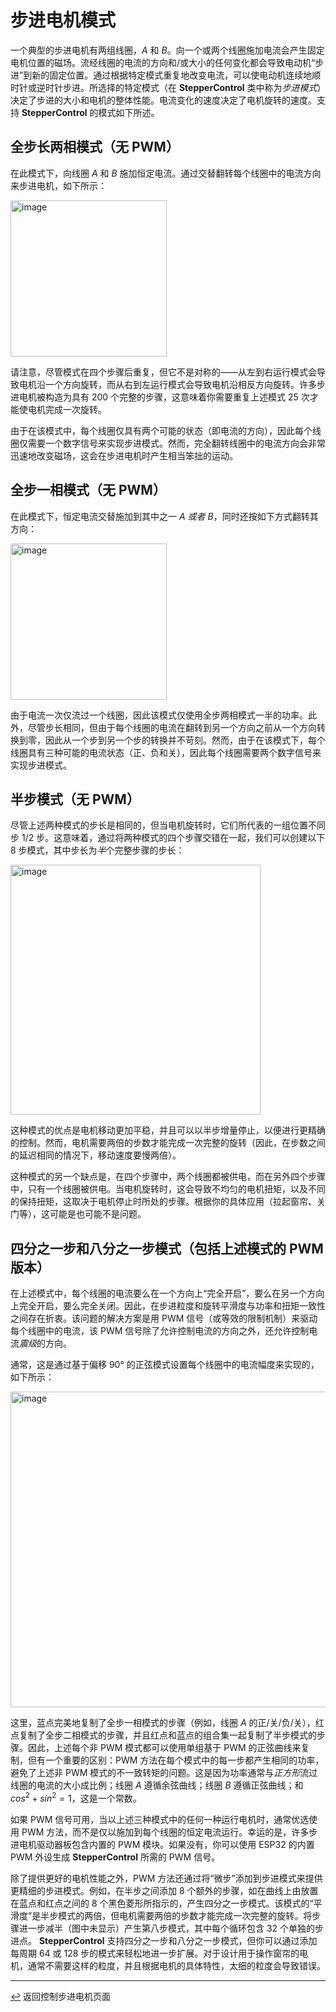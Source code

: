 <!--  原文时间：2023.7.1,翻译时间：2024.5.7，校对时间：2024.6.3  -->

# 步进电机模式

一个典型的步进电机有两组线圈，*A* 和 *B*。向一个或两个线圈施加电流会产生固定电机位置的磁场。流经线圈的电流的方向和/或大小的任何变化都会导致电动机“步进”到新的固定位置。通过根据特定模式重复地改变电流，可以使电动机连续地顺时针或逆时针步进。所选择的特定模式（在 **StepperControl** 类中称为*步进模式*）决定了步进的大小和电机的整体性能。电流变化的速度决定了电机旋转的速度。支持 **StepperControl** 的模式如下所述。

## 全步长两相模式（无 PWM）

在此模式下，向线圈 *A* 和 *B* 施加恒定电流。通过交替翻转每个线圈中的电流方向来步进电机，如下所示：

<img width="250" alt="image" src="https://github.com/HomeSpan/HomeSpan/assets/68477936/8bea7031-7325-4ded-8ebd-5554d8f1e13d"><br>

请注意，尽管模式在四个步骤后重复，但它不是对称的——从左到右运行模式会导致电机沿一个方向旋转，而从右到左运行模式会导致电机沿相反方向旋转。许多步进电机被构造为具有 200 个完整的步骤，这意味着你需要重复上述模式 25 次才能使电机完成一次旋转。

由于在该模式中，每个线圈仅具有两个可能的状态（即电流的方向），因此每个线圈仅需要一个数字信号来实现步进模式。然而，完全翻转线圈中的电流方向会非常迅速地改变磁场，这会在步进电机时产生相当笨拙的运动。

## 全步一相模式（无 PWM）

在此模式下，恒定电流交替施加到其中之一 *A* *或者* *B*，同时还按如下方式翻转其方向：

<img width="250" alt="image" src="https://github.com/HomeSpan/HomeSpan/assets/68477936/cbf2fea5-072e-4fef-9231-504bb483b0c0"><br>

由于电流一次仅流过一个线圈，因此该模式仅使用全步两相模式一半的功率。此外，尽管步长相同，但由于每个线圈的电流在翻转到另一个方向之前从一个方向转换到零，因此从一个步到另一个步的转换并不苛刻。然而，由于在该模式下，每个线圈具有三种可能的电流状态（正、负和关），因此每个线圈需要两个数字信号来实现步进模式。

## 半步模式（无 PWM）

尽管上述两种模式的步长是相同的，但当电机旋转时，它们所代表的一组位置不同步 1/2 步。这意味着，通过将两种模式的四个步骤交错在一起，我们可以创建以下 8 步模式，其中步长为*半*个完整步骤的步长：
      
<img width="400" alt="image" src="https://github.com/HomeSpan/HomeSpan/assets/68477936/ec317c77-fbd9-4641-9d50-d822b477c9ec"><br>

这种模式的优点是电机移动更加平稳，并且可以以半步增量停止，以便进行更精确的控制。然而，电机需要两倍的步数才能完成一次完整的旋转（因此，在步数之间的延迟相同的情况下，移动速度要慢两倍）。

这种模式的另一个缺点是，在四个步骤中，两个线圈都被供电，而在另外四个步骤中，只有一个线圈被供电。当电机旋转时，这会导致不均匀的电机扭矩，以及不同的保持扭矩，这取决于电机停止时所处的步骤。根据你的具体应用（拉起窗帘、关门等），这可能是也可能不是问题。

## 四分之一步和八分之一步模式（包括上述模式的 PWM 版本）

在上述模式中，每个线圈的电流要么在一个方向上“完全开启”，要么在另一个方向上完全开启，要么完全关闭。因此，在步进粒度和旋转平滑度与功率和扭矩一致性之间存在折衷。该问题的解决方案是用 PWM 信号（或等效的限制机制）来驱动每个线圈中的电流，该 PWM 信号除了允许控制电流的方向之外，还允许控制电流*震级*的方向。

通常，这是通过基于偏移 90° 的正弦模式设置每个线圈中的电流幅度来实现的，如下所示：

<img width="505" alt="image" src="https://github.com/HomeSpan/HomeSpan/assets/68477936/75a6176b-b5b4-4b85-a394-a4d6e1f9bf3d"><br>

这里，蓝点完美地复制了全步一相模式的步骤（例如，线圈 *A* 的正/关/负/关），红点复制了全步二相模式的步骤，并且红点和蓝点的组合集一起复制了半步模式的步骤。因此，上述每个非 PWM 模式都可以使用单组基于 PWM 的正弦曲线来复制，但有一个重要的区别：PWM 方法在每个模式中的每一步都产生相同的功率，避免了上述非 PWM 模式的不一致转矩的问题。这是因为功率通常与*正方形*流过线圈的电流的大小成比例；线圈 *A* 遵循余弦曲线；线圈 *B* 遵循正弦曲线；和 $cos^2+sin^2=1$，这是一个常数。

如果 PWM 信号可用，当以上述三种模式中的任何一种运行电机时，通常优选使用 PWM 方法，而不是仅以施加到每个线圈的恒定电流运行。幸运的是，许多步进电机驱动器板包含内置的 PWM 模块。如果没有，你可以使用 ESP32 的内置 PWM 外设生成 **StepperControl** 所需的 PWM 信号。

除了提供更好的电机性能之外，PWM 方法还通过将“微步”添加到步进模式来提供更精细的步进模式。例如，在半步之间添加 8 个额外的步骤，如在曲线上由放置在蓝点和红点之间的 8 个黑色菱形所指示的，产生四分之一步模式。该模式的“平滑度”是半步模式的两倍，但电机需要两倍的步数才能完成一次完整的旋转。将步骤进一步减半（图中未显示）产生第八步模式，其中每个循环包含 32 个单独的步进点。 **StepperControl** 支持四分之一步和八分之一步模式，但你可以通过添加每周期 64 或 128 步的模式来轻松地进一步扩展。对于设计用于操作窗帘的电机，通常不需要这样的粒度，并且根据电机的具体特性，太细的粒度会导致错误。

---

[↩️](Stepper.md) 返回控制步进电机页面
